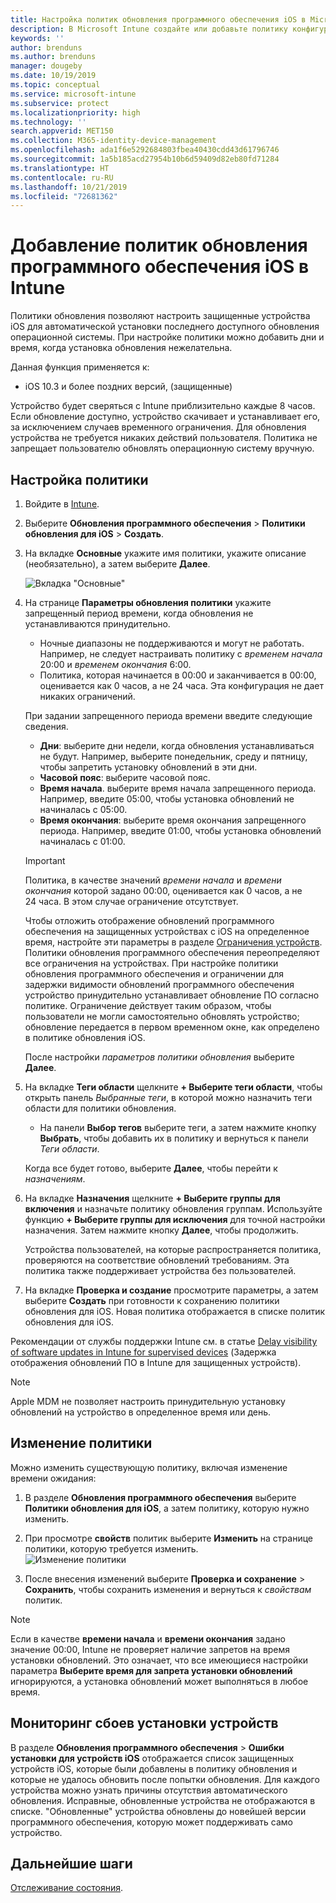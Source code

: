 ```yaml
---
title: Настройка политик обновления программного обеспечения iOS в Microsoft Intune в Azure | Документы Майкрософт
description: В Microsoft Intune создайте или добавьте политику конфигурации, чтобы ограничить автоматическую установку обновлений программного обеспечения на устройствах с iOS. Можно выбрать дату и время, когда обновления устанавливаться не будут. Можно также назначить эту политику для групп, пользователей или устройств и проверить наличие ошибок установки.
keywords: ''
author: brenduns
ms.author: brenduns
manager: dougeby
ms.date: 10/19/2019
ms.topic: conceptual
ms.service: microsoft-intune
ms.subservice: protect
ms.localizationpriority: high
ms.technology: ''
search.appverid: MET150
ms.collection: M365-identity-device-management
ms.openlocfilehash: ada1f6e5292684803fbea40430cdd43d61796746
ms.sourcegitcommit: 1a5b185acd27954b10b6d59409d82eb80fd71284
ms.translationtype: HT
ms.contentlocale: ru-RU
ms.lasthandoff: 10/21/2019
ms.locfileid: "72681362"
---
```

# <a name="add-ios-software-update-policies-in-intune"></a>Добавление политик обновления программного обеспечения iOS в Intune

Политики обновления позволяют настроить защищенные устройства iOS для автоматической установки последнего доступного обновления операционной системы. При настройке политики можно добавить дни и время, когда установка обновления нежелательна.

Данная функция применяется к:

- iOS 10.3 и более поздних версий, (защищенные)

Устройство будет сверяться с Intune приблизительно каждые 8 часов. Если обновление доступно, устройство скачивает и устанавливает его, за исключением случаев временного ограничения. Для обновления устройства не требуется никаких действий пользователя. Политика не запрещает пользователю обновлять операционную систему вручную.

## <a name="configure-the-policy"></a>Настройка политики

1. Войдите в [Intune](https://go.microsoft.com/fwlink/?linkid=2090973).
2. Выберите **Обновления программного обеспечения** > **Политики обновления для iOS** > **Создать**.
3. На вкладке **Основные** укажите имя политики, укажите описание (необязательно), а затем выберите **Далее**.

   ![Вкладка "Основные"](./media/software-updates-ios/basics-tab.png) 

4. На странице **Параметры обновления политики** укажите запрещенный период времени, когда обновления не устанавливаются принудительно.  
   - Ночные диапазоны не поддерживаются и могут не работать. Например, не следует настраивать политику с *временем начала* 20:00 и *временем окончания* 6:00.
   - Политика, которая начинается в 00:00 и заканчивается в 00:00, оценивается как 0 часов, а не 24 часа. Эта конфигурация не дает никаких ограничений.

   При задании запрещенного периода времени введите следующие сведения.

   - **Дни**: выберите дни недели, когда обновления устанавливаться не будут. Например, выберите понедельник, среду и пятницу, чтобы запретить установку обновлений в эти дни.
   - **Часовой пояс**: выберите часовой пояс.
   - **Время начала**. выберите время начала запрещенного периода. Например, введите 05:00, чтобы установка обновлений не начиналась с 05:00.
   - **Время окончания**: выберите время окончания запрещенного периода. Например, введите 01:00, чтобы установка обновлений начиналась с 01:00.
  
   > [!IMPORTANT]  
   > Политика, в качестве значений *времени начала* и *времени окончания* которой задано 00:00, оценивается как 0 часов, а не 24 часа. В этом случае ограничение отсутствует.  
    
   Чтобы отложить отображение обновлений программного обеспечения на защищенных устройствах с iOS на определенное время, настройте эти параметры в разделе [Ограничения устройств](../configuration/device-restrictions-ios.md#general). Политики обновления программного обеспечения переопределяют все ограничения на устройствах. При настройке политики обновления программного обеспечения и ограничении для задержки видимости обновлений программного обеспечения устройство принудительно устанавливает обновление ПО согласно политике. Ограничение действует таким образом, чтобы пользователи не могли самостоятельно обновлять устройство; обновление передается в первом временном окне, как определено в политике обновления iOS.

   После настройки *параметров политики обновления* выберите **Далее**. 

5. На вкладке **Теги области** щелкните **+ Выберите теги области**, чтобы открыть панель *Выбранные теги*, в которой можно назначить теги области для политики обновления.
   
   - На панели **Выбор тегов** выберите теги, а затем нажмите кнопку **Выбрать**, чтобы добавить их в политику и вернуться к панели *Теги области*.  

   Когда все будет готово, выберите **Далее**, чтобы перейти к *назначениям*.

6. На вкладке **Назначения** щелкните **+ Выберите группы для включения** и назначьте политику обновления группам. Используйте функцию **+ Выберите группы для исключения** для точной настройки назначения. Затем нажмите кнопку **Далее**, чтобы продолжить. 

   Устройства пользователей, на которые распространяется политика, проверяются на соответствие обновлений требованиям. Эта политика также поддерживает устройства без пользователей.

7. На вкладке **Проверка и создание** просмотрите параметры, а затем выберите **Создать** при готовности к сохранению политики обновления для iOS. Новая политика отображается в списке политик обновления для iOS.


Рекомендации от службы поддержки Intune см. в статье [Delay visibility of software updates in Intune for supervised devices](https://techcommunity.microsoft.com/t5/Intune-Customer-Success/Delaying-visibility-of-software-updates-in-Intune-for-supervised/ba-p/345753) (Задержка отображения обновлений ПО в Intune для защищенных устройств).

> [!NOTE]
> Apple MDM не позволяет настроить принудительную установку обновлений на устройство в определенное время или день.

## <a name="edit-a-policy"></a>Изменение политики
Можно изменить существующую политику, включая изменение времени ожидания:

1. В разделе **Обновления программного обеспечения** выберите **Политики обновления для iOS**, а затем политику, которую нужно изменить.

2. При просмотре **свойств** политик выберите **Изменить** на странице политики, которую требуется изменить.  
   ![Изменение политики](./media/software-updates-ios/edit-policy.png)   

3. После внесения изменений выберите **Проверка и сохранение** > **Сохранить**, чтобы сохранить изменения и вернуться к *свойствам* политик.  
 
> [!NOTE]
> Если в качестве **времени начала** и **времени окончания** задано значение 00:00, Intune не проверяет наличие запретов на время установки обновлений. Это означает, что все имеющиеся настройки параметра **Выберите время для запрета установки обновлений** игнорируются, а установка обновлений может выполняться в любое время.  


## <a name="monitor-device-installation-failures"></a>Мониторинг сбоев установки устройств
<!-- 1352223 -->
В разделе **Обновления программного обеспечения** > **Ошибки установки для устройств iOS** отображается список защищенных устройств iOS, которые были добавлены в политику обновления и которые не удалось обновить после попытки обновления. Для каждого устройства можно узнать причины отсутствия автоматического обновления. Исправные, обновленные устройства не отображаются в списке. "Обновленные" устройства обновлены до новейшей версии программного обеспечения, которую может поддерживать само устройство.

## <a name="next-steps"></a>Дальнейшие шаги

[Отслеживание состояния](../configuration/device-profile-monitor.md).

